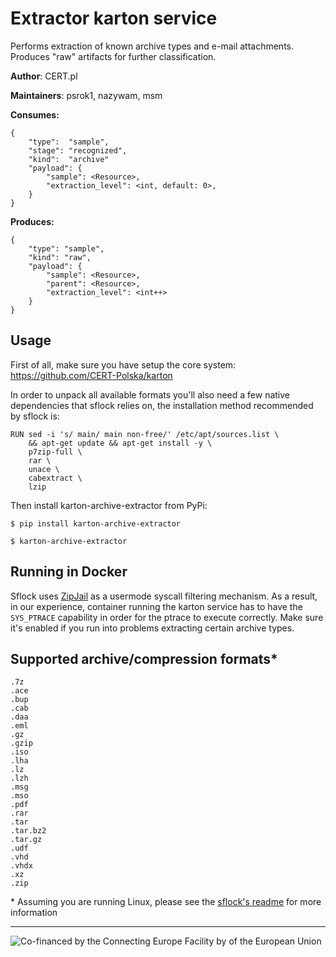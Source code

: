 # Extractor karton service

Performs extraction of known archive types and e-mail attachments. Produces "raw" artifacts for further classification.

**Author**: CERT.pl

**Maintainers**: psrok1, nazywam, msm

**Consumes:**
```
{
    "type":  "sample",
    "stage": "recognized",
    "kind":  "archive"
    "payload": {
        "sample": <Resource>,
        "extraction_level": <int, default: 0>,
    }
} 
```

**Produces:**
```
{
    "type": "sample",
    "kind": "raw",
    "payload": {
        "sample": <Resource>,
        "parent": <Resource>,
        "extraction_level": <int++>
    }
}
```


## Usage

First of all, make sure you have setup the core system: https://github.com/CERT-Polska/karton

In order to unpack all available formats you'll also need a few native dependencies that sflock relies on, the installation method recommended by sflock is:
```shell
RUN sed -i 's/ main/ main non-free/' /etc/apt/sources.list \
    && apt-get update && apt-get install -y \
    p7zip-full \
    rar \
    unace \
    cabextract \
    lzip
```

Then install karton-archive-extractor from PyPi:

```shell
$ pip install karton-archive-extractor

$ karton-archive-extractor
```

## Running in Docker

Sflock uses [ZipJail](https://github.com/hatching/tracy/tree/master/src/zipjail) as a usermode syscall filtering mechanism. As a result, in our experience, container running the karton service has to have the `SYS_PTRACE` capability in order for the ptrace to execute correctly. Make sure it's enabled if you run into problems extracting certain archive types.

## Supported archive/compression formats*

```
.7z
.ace
.bup
.cab
.daa
.eml
.gz
.gzip
.iso
.lha
.lz
.lzh
.msg
.mso
.pdf
.rar
.tar
.tar.bz2
.tar.gz
.udf
.vhd
.vhdx
.xz
.zip
```

\* Assuming you are running Linux, please see the [sflock's readme](https://github.com/CERT-Polska/karton-archive-extractor/blob/master/karton/archive_extractor/sflock/README.md) for more information


---

![Co-financed by the Connecting Europe Facility by of the European Union](https://www.cert.pl/wp-content/uploads/2019/02/en_horizontal_cef_logo-1.png)

